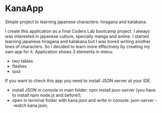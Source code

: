 # KanaApp

Simple project to learning japanese characters: hiragana and katakana.

I create this application as a final Coders Lab bootcamp project.
I always was interested in japanese culture, specially manga and anime. I started learning japanese hiragana and katakana but I was bored writing another lines of characters. So I decided to learn more effectively by creating my own app for it.
Application shows 3 elements in menu:

- two tables
- flashes
- quiz

If you want to check this app you need to install JSON server at your IDE.

- install JSON in console in main folder: npm install json-server (you have to install npm node.js and before!);
- open in terminal folder with kana.json and write in console: json-server --watch kana.json;
